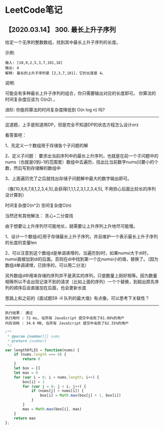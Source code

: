 # LeetCode笔记

## 【2020.03.14】  300. 最长上升子序列

给定一个无序的整数数组，找到其中最长上升子序列的长度。

示例:
```
输入: [10,9,2,5,3,7,101,18]
输出: 4 
解释: 最长的上升子序列是 [2,3,7,101]，它的长度是 4。
```
说明:

可能会有多种最长上升子序列的组合，你只需要输出对应的长度即可。
你算法的时间复杂度应该为 O(n2) 。

进阶: 你能将算法的时间复杂度降低到 O(n log n) 吗?

*** 

这道题，上手是知道用DP，但是完全不知道DP的状态方程怎么设计orz

看答案吧：

1、先定义一个数组用于存储各个子问题的解

2、定义子问题： 要求出当前序列中的最长上升序列，也就是在前一个子问题中的nums（也就是0到i-1的范围里）数组中去遍历，找出比当前数字nums[i]要小的个数，然后写到存储解的数组中

3、上面遍历完了之后就找出存储子问题解中最大的数字输出即可。

（像[10,9,6,7,8,1,2,3,4,5],会获得[1,1,1,2,3,1,2,3,4,5], 不用担心后面比较长的序列没计算到）

时间复杂度O(n^2) 空间复杂度O(n)

当然还有其他解法： 贪心+二分查找

由于想要让上升序列尽可能地长，就需要让上升序列上升地尽可能慢。

1、设计一个数组d[]用于存储最长上升子序列，并且维护一个表示最长上升子序列的长度的变量len

2、可以注意到这个数组d是单调递增的，当遍历到i时，如果numsi大于di时，numsi直接加到di的后面。否则在di中找到第一个比numsi小的值，替换了。（因为数组d单调递增，已排序的，可以用二分法）

另外数组d中用来存储的序列并不是真实的序列，只是数量上刚好相等。因为数量相等所以不会出现记录不到的请求（比如上面的序列）一个个替换，到超出原先序列的顺序后会直接加在后面，也会更新长度

思路上和之前的《面试题59 -II 队列的最大值》有点像，可以思考下关联性？




***

```
执行结果： 通过
执行用时 : 72 ms, 在所有 JavaScript 提交中击败了81.06%的用户
内存消耗 : 34.6 MB, 在所有 JavaScript 提交中击败了62.35%的用户
```

```javascript
/**
 * @param {number[]} nums
 * @return {number}
 */
var lengthOfLIS = function(nums) {
    if (nums.length === 0) {
        return 0
    }
    let box = []
    let max = 0
    for (var i = 0; i < nums.length; i++) {
        box[i] = 1
        for (var j = 0; j < i; j++) {
            if (nums[j] < nums[i]) {
                box[i] = Math.max(box[j] + 1, box[i])
            }
        }
        max = Math.max(box[i], max)
    }
    return max
};
```


